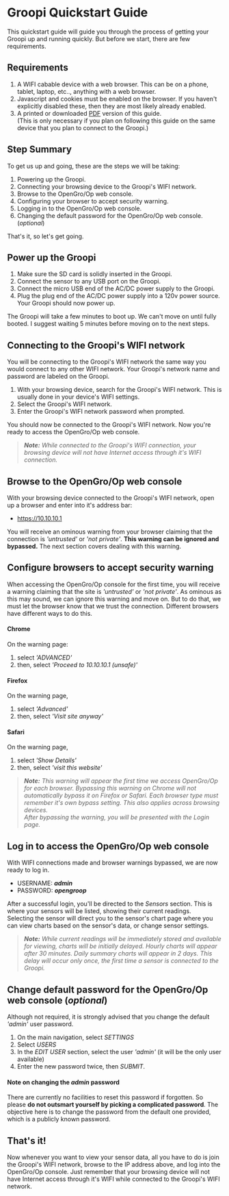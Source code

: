 # Groopi Quickstart Guide

This quickstart guide will guide you through the process of getting your Groopi up and running quickly. But before we start, there are few requirements.


## Requirements

1. A WIFI cabable device with a web browser. This can be on a phone, tablet, laptop, etc.., anything with a web browser.
2. Javascript and cookies must be enabled on the browser. If you haven't explicitly disabled these, then they are most likely already enabled.
3. A printed or downloaded [PDF](https://git.opengroop.org/groopi-quickstart.pdf) version of this guide.  
(This is only necessary if you plan on following this guide on the same device that you plan to connect to the Groopi.)

## Step Summary

To get us up and going, these are the steps we will be taking:

1. Powering up the Groopi.
2. Connecting your browsing device to the Groopi's WIFI network.
3. Browse to the OpenGro/Op web console.
3. Configuring your browser to accept security warning.
4. Logging in to the OpenGro/Op web console.
5. Changing the default password for the OpenGro/Op web console. (*optional*)

That's it, so let's get going.

## Power up the Groopi

1. Make sure the SD card is solidly inserted in the Groopi.
2. Connect the sensor to any USB port on the Groopi.
3. Connect the micro USB end of the AC/DC power supply to the Groopi.
4. Plug the plug end of the AC/DC power supply into a 120v power source. Your Groopi should now power up.

The Groopi will take a few minutes to boot up. We can't move on until fully booted. I suggest waiting 5 minutes before moving on to the next steps.

## Connecting to the Groopi's WIFI network

You will be connecting to the Groopi's WIFI network the same way you would connect to any other WIFI network. Your Groopi's network name and password are labeled on the Groopi.

1. With your browsing device, search for the Groopi's WIFI network. This is usually done in your device's WIFI settings.
2. Select the Groopi's WIFI network.
3. Enter the Groopi's WIFI network password when prompted.

You should now be connected to the Groopi's WIFI network. Now you're ready to access the OpenGro/Op web console.

> ***Note:*** *While connected to the Groopi's WIFI connection, your browsing device will not have Internet access through it's WIFI connection.*

## Browse to the OpenGro/Op web console

With your browsing device connected to the Groopi's WIFI network, open up a browser and enter into it's address bar:

- https://10.10.10.1

You will receive an ominous warning from your browser claiming that the connection is *'untrusted'* or *'not private'*. **This warning can be ignored and bypassed.** The next section covers dealing with this warning.

## Configure browsers to accept security warning

When accessing the OpenGro/Op console for the first time, you will receive a warning claiming that the site is *'untrusted'* or *'not private'*. As ominous as this may sound, we can ignore this warning and move on. But to do that, we must let the browser know that we trust the connection. Different browsers have different ways to do this.

#### Chrome

On the warning page:

1. select *'ADVANCED'*
2. then, select *'Proceed to 10.10.10.1 (unsafe)'*

#### Firefox

On the warning page,

1. select *'Advanced'*
2. then, select *'Visit site anyway'*

#### Safari

On the warning page,

1. select *'Show Details'*
2. then, select *'visit this website'*

> ***Note:*** *This warning will appear the first time we access OpenGro/Op for each browser. Bypassing this warning on Chrome will not automatically bypass it on Firefox or Safari. Each browser type must remember it's own bypass setting. This also applies across browsing devices.*    
> *After bypassing the warning, you will be presented with the Login page.*

## Log in to access the OpenGro/Op web console

With WIFI connections made and browser warnings bypassed, we are now ready to log in.

+ USERNAME: ***admin***
+ PASSWORD: ***opengroop***

After a successful login, you'll be directed to the *Sensors* section. This is where your sensors will be listed, showing their current readings.  
Selecting the sensor will direct you to the sensor's chart page where you can view charts based on the sensor's data, or change sensor settings. 

> ***Note:*** *While current readings will be immediately stored and available for viewing, charts will be initially delayed. Hourly charts will appear after 30 minutes. Daily summary charts will appear in 2 days. This delay will occur only once, the first time a sensor is connected to the Groopi.* 

## Change default password for the OpenGro/Op web console (*optional*)

Although not required, it is strongly advised that you change the default *'admin'* user password.  

1. On the main navigation, select *SETTINGS*
2. Select *USERS*
3. In the *EDIT USER* section, select the user *'admin'* (it will be the only user available)
4. Enter the new password twice, then *SUBMIT*.

#### Note on changing the *admin* password

There are currently no facilities to reset this password if forgotten. So please **do not outsmart yourself by picking a complicated password**. The objective here is to change the password from the default one provided, which is a publicly known password.

## That's it!

Now whenever you want to view your sensor data, all you have to do is join the Groopi's WIFI network, browse to the IP address above, and log into the OpenGro/Op console. Just remember that your browsing device will not have Internet access through it's WIFI while connected to the Groopi's WIFI network.  

